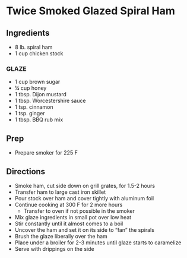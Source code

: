 # Twice Smoked Glazed Spiral Ham

## Ingredients

- 8 lb. spiral ham
- 1 cup chicken stock

### GLAZE

- 1 cup brown sugar
- ¼ cup honey
- 1 tbsp. Dijon mustard
- 1 tbsp. Worcestershire sauce
- 1 tsp. cinnamon
- 1 tsp. ginger
- 1 tbsp. BBQ rub mix

## Prep

- Prepare smoker for 225 F

## Directions

- Smoke ham, cut side down on grill grates, for 1.5-2 hours
- Transfer ham to large cast iron skillet
- Pour stock over ham and cover tightly with aluminum foil
- Continue cooking at 300 F for 2 more hours
  - Transfer to oven if not possible in the smoker
- Mix glaze ingredients in small pot over low heat
- Stir constantly until it almost comes to a boil
- Uncover the ham and set it on its side to “fan” the spirals
- Brush the glaze liberally over the ham
- Place under a broiler for 2-3 minutes until glaze starts to caramelize
- Serve with drippings on the side
